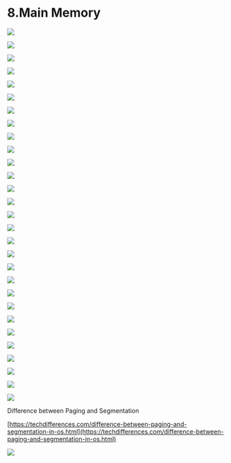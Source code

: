 # 8.Main Memory

![](../.gitbook/assets/image%20%2891%29.png)

![](../.gitbook/assets/image%20%28131%29.png)

![](../.gitbook/assets/image%20%2875%29.png)

![](../.gitbook/assets/image%20%28137%29.png)

![](../.gitbook/assets/image%20%28106%29.png)

![](../.gitbook/assets/image%20%2852%29.png)

![](../.gitbook/assets/image%20%28104%29.png)

![](../.gitbook/assets/image%20%2836%29.png)

![](../.gitbook/assets/image%20%28116%29.png)

![](../.gitbook/assets/image%20%2873%29.png)

![](../.gitbook/assets/image%20%2842%29.png)

![](../.gitbook/assets/image%20%28135%29.png)

![](../.gitbook/assets/image%20%2840%29.png)

![](../.gitbook/assets/image%20%28118%29.png)

![](../.gitbook/assets/image%20%28171%29.png)

![](../.gitbook/assets/image%20%28130%29.png)

![](../.gitbook/assets/image%20%2898%29.png)

![](../.gitbook/assets/image%20%2812%29.png)

![](../.gitbook/assets/image%20%28148%29.png)

![](../.gitbook/assets/image%20%2847%29.png)

![](../.gitbook/assets/image%20%28120%29.png)

![](../.gitbook/assets/image%20%2829%29.png)

![](../.gitbook/assets/image%20%286%29.png)

![](../.gitbook/assets/image%20%28111%29.png)



![](../.gitbook/assets/image%20%2837%29.png)

![](../.gitbook/assets/image%20%28125%29.png)

![](../.gitbook/assets/image%20%28146%29.png)



![](../.gitbook/assets/image%20%2819%29.png)



![](../.gitbook/assets/image%20%28124%29.png)



Difference between Paging and Segmentation 

[https://techdifferences.com/difference-between-paging-and-segmentation-in-os.html](https://techdifferences.com/difference-between-paging-and-segmentation-in-os.html)

![](../.gitbook/assets/image%20%2884%29.png)
















